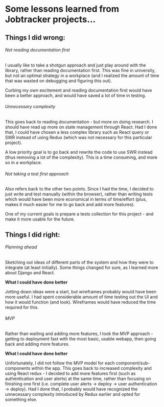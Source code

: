 # Some lessons learned from Jobtracker projects...

## Things I did wrong:

###### Not reading documentation first

I usually like to take a shotgun approach and just play around with the library, rather than reading documentation first. This was fine in university, but not an optimal strategy in a workplace (and I realized the amount of time that was wasted on debugging and figuring this out).

Curbing my own excitement and reading documentation first would have been a better approach, and would have saved a lot of time in testing.

###### Unnecessary complexity

This goes back to reading documentation - but more on doing research. I should have read up more on state management through React. Had I done that, I could have chosen a less complex library such as React query or SWR instead of using Redux (which was not necessary for this particular project).

A low priority goal is to go back and rewrite the code to use SWR instead (thus removing a lot of the complexity). This is a time consuming, and more so in a workplace.

###### Not taking a test first approach

Also refers back to the other two points. Since I had the time, I decided to just write and test manually (within the browser), rather than writing tests which would have been more economical in terms of time/effort (plus, makes it much easier for me to go back and add more features).

One of my current goals is prepare a tests collection for this project - and make it more usable for the future.

## Things I did right:

###### Planning ahead

Sketching out ideas of different parts of the system and how they were to integrate (at least initially). Some things changed for sure, as I learned more about Django and React.

**What I could have done better**

Jotting down ideas were a start, but wireframes probably would have been more useful. I had spent considerable amount of time testing out the UI and how it would function (and look). Wireframes would have reduced the time required for this.

###### MVP

Rather than waiting and adding more features, I took the MVP approach - getting to deployment fast with the most basic, usable webapp, then going back and adding more features.

**What I could have done better**

Unfortunately, I did not follow the MVP model for each component/sub-components within the app. This goes back to increased complexity and using React redux - I decided to add more features first (such as authentication and user alerts) at the same time, rather than focusing on finishing one first (i.e. complete user alerts -> deploy -> user authentication -> deploy). Had I done that, I probably would have recognized the unnecessary complexity introduced by Redux earlier and opted for something else.

